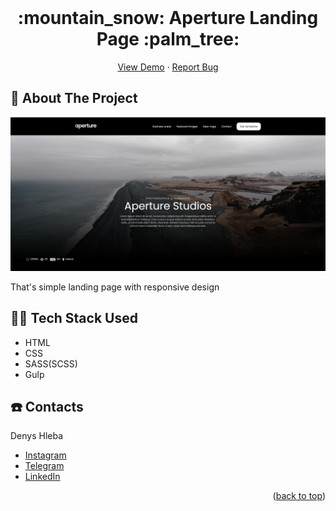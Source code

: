 <div id="top"></div>

<!-- Project name -->

<br />
<div align="center">

<h1 align="center">:mountain_snow: Aperture Landing Page :palm_tree:</h1>

  <p align="center">
    <a href="">View Demo</a>
    ·
    <a href="https://github.com/Denyska-H/Aperture/issues">Report Bug</a>
  </p>
</div>

<!-- About the project -->

## :bookmark_tabs: About The Project

![project screen](src/img/preview.png)

That's simple landing page with responsive design

<!-- Technologies -->

## :technologist: Tech Stack Used

- HTML
- CSS
- SASS(SCSS)
- Gulp

<!-- CONTACT -->

## :phone: Contacts

Denys Hleba

- [Instagram](https://www.instagram.com/denys.life9)
- [Telegram](https://t.me/realgemba)
- [LinkedIn](https://www.linkedin.com/in/denys-hleba-853326176/)

<p align="right">(<a href="#top">back to top</a>)</p>
